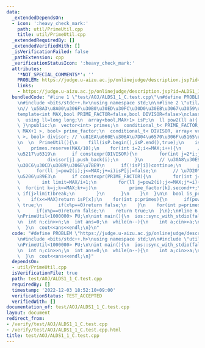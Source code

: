 ```yaml
---
data:
  _extendedDependsOn:
  - icon: ':heavy_check_mark:'
    path: util/PrimeUtil.cpp
    title: util/PrimeUtil.cpp
  _extendedRequiredBy: []
  _extendedVerifiedWith: []
  _isVerificationFailed: false
  _pathExtension: cpp
  _verificationStatusIcon: ':heavy_check_mark:'
  attributes:
    '*NOT_SPECIAL_COMMENTS*': ''
    PROBLEM: https://judge.u-aizu.ac.jp/onlinejudge/description.jsp?id=ALDS1_1_C
    links:
    - https://judge.u-aizu.ac.jp/onlinejudge/description.jsp?id=ALDS1_1_C
  bundledCode: "#line 1 \"test/AOJ/ALDS1_1_C.test.cpp\"\n#define PROBLEM \"https://judge.u-aizu.ac.jp/onlinejudge/description.jsp?id=ALDS1_1_C\"\
    \n#include <bits/stdc++.h>\nusing namespace std;\n\n#line 2 \"util/PrimeUtil.cpp\"\
    \n// \u5BA3\u8A00\u306F\u30B0\u30ED\u30FC\u30D0\u30EB\u3067\u3059\u308B\n// https://twitter.com/climpet/status/1598974781138694144\n\
    template<int MAX,bool PRIME_FACTOR=false,bool DIVISOR=false>\nclass PrimeUtil{\n\
    \  using ll=long long;\n  array<bool,MAX+1> isP;\n  ll pow2(ll a){ return a*a;\
    \ }\npublic:\n  vector<int> primes;\n  conditional_t< PRIME_FACTOR, array< vector<pair<int,int>>,\
    \ MAX+1 >, bool> prime_factor;\n  conditional_t< DIVISOR, array< vector<int>,MAX+1\
    \ >, bool> divisor; // \u81EA\u660E\u306A\u7D04\u6570\u306F\u5165\u3089\u306A\u3044\
    \n  \n  PrimeUtil(){\n    fill(isP.begin(),isP.end(),true);\n    isP[0]=isP[1]=false;\n\
    \    primes.reserve(MAX/10);\n    for(int i=2;i<=MAX;i++){\n      // \u7D04\u6570\
    \u5217\u6319\n      if constexpr(DIVISOR){\n        for(int j=2*i;j<=MAX;j+=i)\n\
    \          divisor[j].push_back(i);\n      }\n      // \u30A8\u30E9\u30C8\u30B9\
    \u30C6\u30CD\u30B9\u306E\u7BE9\n      if(!isP[i])continue;\n      primes.push_back(i);\n\
    \      for(ll j=pow2(i);j<=MAX;j+=i)isP[j]=false;\n      // \u7D20\u56E0\u6570\
    \u5206\u89E3\n      if constexpr(PRIME_FACTOR){\n        for(int j=i;j<=MAX;j+=i)prime_factor[j].emplace_back(i,1);\n\
    \        int limit=MAX/i+1;\n        for(ll j=pow2(i);j<=MAX;j*=i){\n        \
    \  for(int k=j;k<=MAX;k+=j)\n            prime_factor[k].second++;\n         \
    \ if(j>limit)break;\n        }\n      }\n    }\n  }\n\n  bool is_prime(ll x){\n\
    \    if(x<=MAX)return isP[x];\n    for(int p:primes){\n      if(pow2(p)>x)return\
    \ true;\n      if(x%p==0)return false;\n    }\n    for(int p=primes.back()+1;pow2(p)<=x;p++)\n\
    \      if(x%p==0)return false;\n    return true;\n  }\n};\n#line 6 \"test/AOJ/ALDS1_1_C.test.cpp\"\
    \nPrimeUtil<1000000> PU;\n\nint main(){\n  ios::sync_with_stdio(false);\n  cin.tie(nullptr);\n\
    \n  int n;cin>>n;\n  int ans=0;\n  while(n--){\n    int a;cin>>a;\n    ans+=PU.is_prime(a);\n\
    \  }\n  cout<<ans<<endl;\n}\n"
  code: "#define PROBLEM \"https://judge.u-aizu.ac.jp/onlinejudge/description.jsp?id=ALDS1_1_C\"\
    \n#include <bits/stdc++.h>\nusing namespace std;\n\n#include \"util/PrimeUtil.cpp\"\
    \nPrimeUtil<1000000> PU;\n\nint main(){\n  ios::sync_with_stdio(false);\n  cin.tie(nullptr);\n\
    \n  int n;cin>>n;\n  int ans=0;\n  while(n--){\n    int a;cin>>a;\n    ans+=PU.is_prime(a);\n\
    \  }\n  cout<<ans<<endl;\n}"
  dependsOn:
  - util/PrimeUtil.cpp
  isVerificationFile: true
  path: test/AOJ/ALDS1_1_C.test.cpp
  requiredBy: []
  timestamp: '2022-12-03 18:52:10+09:00'
  verificationStatus: TEST_ACCEPTED
  verifiedWith: []
documentation_of: test/AOJ/ALDS1_1_C.test.cpp
layout: document
redirect_from:
- /verify/test/AOJ/ALDS1_1_C.test.cpp
- /verify/test/AOJ/ALDS1_1_C.test.cpp.html
title: test/AOJ/ALDS1_1_C.test.cpp
---
```

